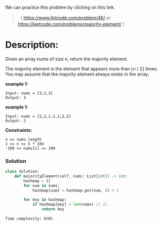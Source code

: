 We can practice this problem by clicking on this link.
>（ https://www.lintcode.com/problem/46/ or https://leetcode.com/problems/majority-element/   ）
# Description:
 <p> Given an array nums of size n, return the majority element.

The majority element is the element that appears more than ⌊n / 2⌋ times. You may assume that the majority element always exists in the array. </p> 
**example 1:**
```
Input: nums = [3,2,3]
Output: 3
```
**example 1:**
```
Input: nums = [2,2,1,1,1,2,2]
Output: 2
```

**Constraints:**
```
n == nums.length
1 <= n <= 5 * 104
-109 <= nums[i] <= 109
```

 ### Solution

```Python
class Solution:
    def majorityElement(self, nums: List[int]) -> int:
        hashmap = {}
        for num in nums:
            hashmap[num] = hashmap.get(num, 0) + 1
        
        for key in hashmap:
            if hashmap[key] > len(nums) // 2:
                return key
           
Time complexity: O(N)
```

